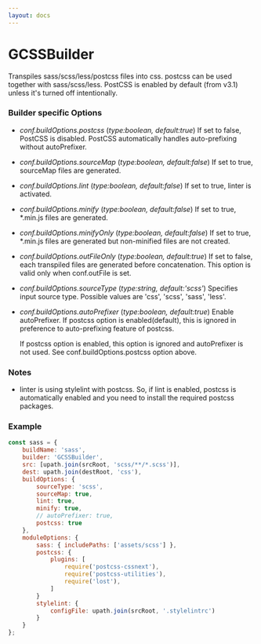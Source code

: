 ```yaml
---
layout: docs
---
```


# GCSSBuilder
Transpiles sass/scss/less/postcss files into css. postcss can be used together with sass/scss/less.
PostCSS is enabled by default (from v3.1) unless it's turned off intentionally.

### Builder specific Options
  - *conf.buildOptions.postcss* (<i>type:boolean, default:true</i>)
    If set to false, PostCSS is disabled. PostCSS automatically handles auto-prefixing without autoPrefixer.
  - *conf.buildOptions.sourceMap* (<i>type:boolean, default:false</i>)
    If set to true, sourceMap files are generated.
  - *conf.buildOptions.lint* (<i>type:boolean, default:false</i>)
    If set to true, linter is activated.
  - *conf.buildOptions.minify* (<i>type:boolean, default:false</i>)
    If set to true, *.min.js files are generated.
  - *conf.buildOptions.minifyOnly* (<i>type:boolean, default:false</i>)
    If set to true, *.min.js files are generated but non-minified files are not created.
  - *conf.buildOptions.outFileOnly* (<i>type:boolean, default:*true*</i>)
    If set to false, each transpiled files are generated before concatenation.
    This option is valid only when conf.outFile is set.
  - *conf.buildOptions.sourceType* (<i>type:string, default:'scss'</i>)
    Specifies input source type. Possible values are 'css', 'scss', 'sass', 'less'.
  - *conf.buildOptions.autoPrefixer* (<i>type:boolean, default:true</i>)
    Enable autoPrefixer. If postcss option is enabled(default), this is ignored in preference to auto-prefixing feature of postcss.

    If postcss option is enabled, this option is ignored and autoPrefixer is not used.
    See conf.buildOptions.postcss option above.


### Notes
  - linter is using stylelint with postcss. So, if lint is enabled, postcss is automatically enabled and you need to install the required postcss packages.


### Example
```js
const sass = {
    buildName: 'sass',
    builder: 'GCSSBuilder',
    src: [upath.join(srcRoot, 'scss/**/*.scss')],
    dest: upath.join(destRoot, 'css'),
    buildOptions: {
        sourceType: 'scss',
        sourceMap: true,
        lint: true,
        minify: true,
        // autoPrefixer: true,
        postcss: true
    },
    moduleOptions: {
        sass: { includePaths: ['assets/scss'] },
        postcss: {
            plugins: [
                require('postcss-cssnext'),
                require('postcss-utilities'),
                require('lost'),
            ]
        }
        stylelint: {
            configFile: upath.join(srcRoot, '.stylelintrc')
        }
    }
};
```

